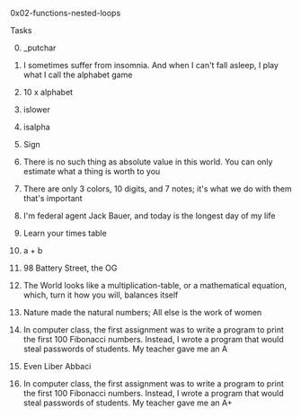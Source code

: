 0x02-functions-nested-loops

Tasks

0. _putchar

1. I sometimes suffer from insomnia. And when I can't fall asleep, I play what I call the alphabet game

2. 10 x alphabet

3. islower

4. isalpha

5. Sign

6. There is no such thing as absolute value in this world. You can only estimate what a thing is worth to you

7. There are only 3 colors, 10 digits, and 7 notes; it's what we do with them that's important

8. I'm federal agent Jack Bauer, and today is the longest day of my life

9. Learn your times table

10. a + b

11. 98 Battery Street, the OG

12. The World looks like a multiplication-table, or a mathematical equation, which, turn it how you will, balances itself

13. Nature made the natural numbers; All else is the work of women

14. In computer class, the first assignment was to write a program to print the first 100 Fibonacci numbers. Instead, I wrote a program that would steal passwords of students. My teacher gave me an A

15. Even Liber Abbaci

16. In computer class, the first assignment was to write a program to print the first 100 Fibonacci numbers. Instead, I wrote a program that would steal passwords of students. My teacher gave me an A+


